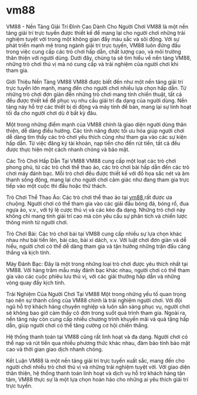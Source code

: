 # vm88
VM88 - Nền Tảng Giải Trí Đỉnh Cao Dành Cho Người Chơi
VM88 là một nền tảng giải trí trực tuyến được thiết kế để mang lại cho người chơi những trải nghiệm tuyệt vời trong một không gian đầy màu sắc và sôi động. Với sự phát triển mạnh mẽ trong ngành giải trí trực tuyến, VM88 luôn đứng đầu trong việc cung cấp các trò chơi hấp dẫn, chất lượng cao, và môi trường thân thiện với người dùng. Dưới đây, chúng ta sẽ tìm hiểu về nền tảng VM88, những trò chơi thú vị mà nó cung cấp và trải nghiệm của người chơi khi tham gia.

Giới Thiệu Nền Tảng VM88
VM88 được biết đến như một nền tảng giải trí trực tuyến lớn mạnh, mang đến cho người chơi nhiều lựa chọn hấp dẫn. Từ những trò chơi đơn giản đến những trò chơi mang tính chiến thuật, tất cả đều được thiết kế để phục vụ nhu cầu giải trí đa dạng của người dùng. Nền tảng này hỗ trợ các thiết bị di động và máy tính để bàn, mang lại sự linh hoạt tối đa cho người chơi dù ở bất kỳ đâu.

Một trong những điểm mạnh của VM88 chính là giao diện người dùng thân thiện, dễ dàng điều hướng. Các tính năng được tối ưu hóa giúp người chơi dễ dàng tìm thấy các trò chơi yêu thích cũng như tham gia vào các sự kiện hấp dẫn. Từ việc đăng ký tài khoản, nạp tiền cho đến rút tiền, tất cả đều được thực hiện một cách nhanh chóng và bảo mật.

Các Trò Chơi Hấp Dẫn Tại VM88
VM88 cung cấp một loạt các trò chơi phong phú, từ các trò chơi thể thao ảo, các trò chơi bài hấp dẫn đến các trò chơi máy đánh bạc. Mỗi trò chơi đều được thiết kế với đồ họa sắc nét và âm thanh sống động, mang lại cho người chơi cảm giác như đang tham gia trực tiếp vào một cuộc thi đấu hoặc thử thách.

Trò Chơi Thể Thao Ảo: Các trò chơi thể thao ảo tại <a href="https://vm88.online"> vm88 </a> rất được ưa chuộng. Người chơi có thể tham gia vào các giải đấu bóng đá, bóng rổ, đua ngựa ảo, v.v., với tỷ lệ cược thú vị và các kèo đa dạng. Những trò chơi này không chỉ mang tính giải trí cao mà còn yêu cầu sự phân tích và chiến lược thông minh từ người chơi.

Trò Chơi Bài: Các trò chơi bài tại VM88 cung cấp nhiều sự lựa chọn khác nhau như bài tiến lên, bài cào, bài xì dách, v.v. Với luật chơi đơn giản và dễ hiểu, người chơi có thể dễ dàng tham gia và tận hưởng những trận đấu căng thẳng và kịch tính.

Máy Đánh Bạc: Đây là một trong những loại trò chơi được yêu thích nhất tại VM88. Với hàng trăm mẫu máy đánh bạc khác nhau, người chơi có thể tham gia vào các cuộc phiêu lưu thú vị, với các giải thưởng hấp dẫn và những vòng quay đầy kịch tính.

Trải Nghiệm Của Người Chơi Tại VM88
Một trong những yếu tố quan trọng tạo nên sự thành công của VM88 chính là trải nghiệm người chơi. Với đội ngũ hỗ trợ khách hàng chuyên nghiệp và luôn sẵn sàng phục vụ, người chơi sẽ không bao giờ cảm thấy cô đơn trong suốt quá trình tham gia. Ngoài ra, nền tảng này còn cung cấp nhiều chương trình khuyến mãi và quà tặng hấp dẫn, giúp người chơi có thể tăng cường cơ hội chiến thắng.

Hệ thống thanh toán tại VM88 cũng rất linh hoạt và đa dạng. Người chơi có thể nạp và rút tiền qua nhiều phương thức khác nhau, đảm bảo tính bảo mật cao và thời gian giao dịch nhanh chóng.

Kết Luận
VM88 là một nền tảng giải trí trực tuyến xuất sắc, mang đến cho người chơi nhiều trò chơi thú vị và những trải nghiệm tuyệt vời. Với giao diện thân thiện, hệ thống thanh toán linh hoạt và dịch vụ hỗ trợ khách hàng tận tâm, VM88 thực sự là một lựa chọn hoàn hảo cho những ai yêu thích giải trí trực tuyến.


